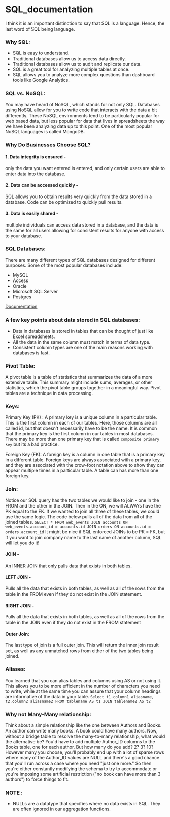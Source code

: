 # SQL_documentation

I think it is an important distinction to say that SQL is a language. Hence, the last word of SQL being language.

### Why SQL:
* SQL is easy to understand.
* Traditional databases allow us to access data directly.
* Traditional databases allow us to audit and replicate our data.
* SQL is a great tool for analyzing multiple tables at once.
* SQL allows you to analyze more complex questions than dashboard tools like Google Analytics.

### SQL vs. NoSQL:
You may have heard of NoSQL, which stands for not only SQL. Databases using NoSQL allow for you to write code that interacts with the data a bit differently. These NoSQL environments tend to be particularly popular for web based data, but less popular for data that lives in spreadsheets the way we have been analyzing data up to this point. One of the most popular NoSQL languages is called MongoDB.

### Why Do Businesses Choose SQL?
#### 1. Data integrity is ensured -
only the data you want entered is entered, and only certain users are able to enter data into the database.
#### 2. Data can be accessed quickly - 
SQL allows you to obtain results very quickly from the data stored in a database. Code can be optimized to quickly pull results.
#### 3. Data is easily shared - 
multiple individuals can access data stored in a database, and the data is the same for all users allowing for consistent results for anyone with access to your database.

### SQL Databases:
There are many different types of SQL databases designed for different purposes.
Some of the most popular databases include:
* MySQL
* Access
* Oracle
* Microsoft SQL Server
* Postgres

[Documentation](https://www.digitalocean.com/community/tutorials/sqlite-vs-mysql-vs-postgresql-a-comparison-of-relational-database-management-systems)

### A few key points about data stored in SQL databases:
* Data in databases is stored in tables that can be thought of just like Excel spreadsheets.
* All the data in the same column must match in terms of data type.
* Consistent column types are one of the main reasons working with databases is fast.

### Pivot Table:
A pivot table is a table of statistics that summarizes the data of a more extensive table. This summary might include sums, averages, or other statistics, which the pivot table groups together in a meaningful way. Pivot tables are a technique in data processing.

### Keys:
  Primary Key (PK) : 
    A primary key is a unique column in a particular table. This is the first column in each of our tables. Here, those columns
    are all called id, but that doesn't necessarily have to be the name. It is common that the primary key is the first column in our         tables in most databases. There may be more than one primary key that is called `composite primary key` but its a bad practice.

  Foreign Key (FK):
    A foreign key is a column in one table that is a primary key in a different table. Foreign keys are always associated with a primary       key, and they are associated with the crow-foot notation above to show they can appear multiple times in a particular table. A table can has more than one foreign key.
    
### Join:
Notice our SQL query has the two tables we would like to join - one in the FROM and the other in the JOIN. Then in the ON, we will ALWAYs have the PK equal to the FK. If we wanted to join all three of these tables, we could use the same logic. The code below pulls all of the data from all of the joined tables.
`SELECT *
FROM web_events
JOIN accounts
ON web_events.account_id = accounts.id
JOIN orders
ON accounts.id = orders.account_id`
It might be nice if SQL enforced JOINs to be PK = FK, but if you want to join company name to the last name of another column, SQL will let you do it!
#### JOIN - 
An INNER JOIN that only pulls data that exists in both tables.
#### LEFT JOIN - 
Pulls all the data that exists in both tables, as well as all of the rows from the table in the FROM even if they do not exist in the JOIN statement.
#### RIGHT JOIN - 
Pulls all the data that exists in both tables, as well as all of the rows from the table in the JOIN even if they do not exist in the FROM statement
#### Outer Join:
The last type of join is a full outer join. This will return the inner join result set, as well as any unmatched rows from either of the two tables being joined.

### Aliases:
You learned that you can alias tables and columns using AS or not using it. This allows you to be more efficient in the number of characters you need to write, while at the same time you can assure that your column headings are informative of the data in your table.
`Select t1.column1 aliasname, t2.column2 aliasname2
FROM tablename AS t1
JOIN tablename2 AS t2`

### Why not Many-Many relationship:
Think about a simple relationship like the one between Authors and Books. An author can write many books. A book could have many authors. Now, without a bridge table to resolve the many-to-many relationship, what would the alternative be? You'd have to add multiple Author_ID columns to the Books table, one for each author. But how many do you add? 2? 3? 10? However many you choose, you'll probably end up with a lot of sparse rows where many of the Author_ID values are NULL and there's a good chance that you'll run across a case where you need "just one more." So then you're either constantly modifying the schema to try to accommodate or you're imposing some artificial restriction ("no book can have more than 3 authors") to force things to fit.

### NOTE :
* NULLs are a datatype that specifies where no data exists in SQL. They are often ignored in our aggregation functions.
